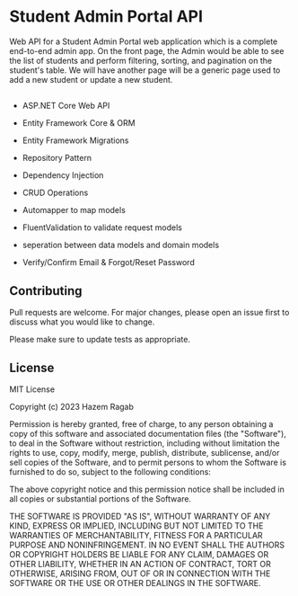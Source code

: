 # Student Admin Portal API

Web API for  a Student Admin Portal web application which is a complete end-to-end admin app. On the front page, the Admin would be able to see the list of students and perform filtering, sorting, and pagination on the student's table. We will have another page will be a generic page used to add a new student or update a new student.

## 

- ASP.NET Core Web API
- Entity Framework Core & ORM
- Entity Framework Migrations
- Repository Pattern
- Dependency Injection
- CRUD Operations

- Automapper to map models
- FluentValidation to validate request models
- seperation between data models and domain models
- Verify/Confirm Email & Forgot/Reset Password

## Contributing

Pull requests are welcome. For major changes, please open an issue first
to discuss what you would like to change.

Please make sure to update tests as appropriate.

## License

MIT License

Copyright (c) 2023 Hazem Ragab

Permission is hereby granted, free of charge, to any person obtaining a copy of this software and associated documentation files (the "Software"), to deal in the Software without restriction, including without limitation the rights to use, copy, modify, merge, publish, distribute, sublicense, and/or sell copies of the Software, and to permit persons to whom the Software is furnished to do so, subject to the following conditions:

The above copyright notice and this permission notice shall be included in all copies or substantial portions of the Software.

THE SOFTWARE IS PROVIDED "AS IS", WITHOUT WARRANTY OF ANY KIND, EXPRESS OR IMPLIED, INCLUDING BUT NOT LIMITED TO THE WARRANTIES OF MERCHANTABILITY, FITNESS FOR A PARTICULAR PURPOSE AND NONINFRINGEMENT. IN NO EVENT SHALL THE AUTHORS OR COPYRIGHT HOLDERS BE LIABLE FOR ANY CLAIM, DAMAGES OR OTHER LIABILITY, WHETHER IN AN ACTION OF CONTRACT, TORT OR OTHERWISE, ARISING FROM, OUT OF OR IN CONNECTION WITH THE SOFTWARE OR THE USE OR OTHER DEALINGS IN THE SOFTWARE.
